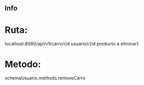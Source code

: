 ## Info

# Ruta:
localhost:8080/api/v1/carro/{id usuario}/{id producto a eliminar}

# Metodo:
schemaUsuario.methods.removeCarro 